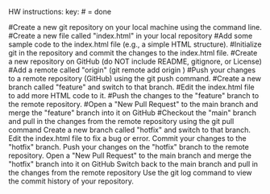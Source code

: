 HW instructions:
key: # = done

#Create a new git repository on your local machine using the command line.
#Create a new file called "index.html" in your local repository
#Add some sample code to the index.html file (e.g., a simple HTML structure).
#Initialize git in the repository and commit the changes to the index.html file.
#Create a new repository on GitHub (do NOT include README, gitignore, or License)
#Add a remote called "origin" (git remote add origin <YOUR-REPOSITORY-URL>)
#Push your changes to a remote repository (GitHub) using the git push command.
#Create a new branch called "feature" and switch to that branch.
#Edit the index.html file to add more HTML code to it.
#Push the changes to the "feature" branch to the remote repository.
#Open a "New Pull Request" to the main branch and merge the "feature" branch into it on GitHub
#Checkout the "main" branch and pull in the changes from the remote repository using the git pull command
Create a new branch called "hotfix" and switch to that branch.
Edit the index.html file to fix a bug or error.
Commit your changes to the "hotfix" branch.
Push your changes on the "hotfix" branch to the remote repository.
Open a "New Pull Request" to the main branch and merge the "hotfix" branch into it on GitHub
Switch back to the main branch and pull in the changes from the remote repository
Use the git log command to view the commit history of your repository.